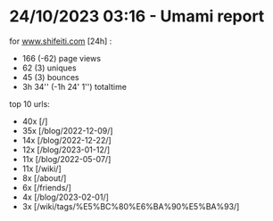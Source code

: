 # 24/10/2023 03:16 - Umami report
for www.shifeiti.com [24h] :

 - 166 (-62) page views
 - 62 (3) uniques
 - 45 (3) bounces
 - 3h 34'' (-1h 24' 1'') totaltime


top 10 urls:
 - 40x [/]
 - 35x [/blog/2022-12-09/]
 - 14x [/blog/2022-12-22/]
 - 12x [/blog/2023-01-12/]
 - 11x [/blog/2022-05-07/]
 - 11x [/wiki/]
 - 8x [/about/]
 - 6x [/friends/]
 - 4x [/blog/2023-02-01/]
 - 3x [/wiki/tags/%E5%BC%80%E6%BA%90%E5%BA%93/]


